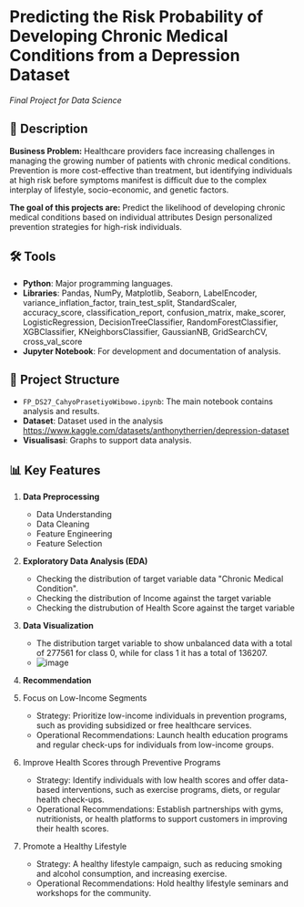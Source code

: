 # Predicting the Risk Probability of Developing Chronic Medical Conditions from a Depression Dataset
_Final Project for Data Science_

## 📜 Description 
**Business Problem:**
Healthcare providers face increasing challenges in managing the growing number of patients with chronic medical conditions. Prevention is more cost-effective than treatment, but identifying individuals at high risk before symptoms manifest is difficult due to the complex interplay of lifestyle, socio-economic, and genetic factors.

**The goal of this projects are:**
Predict the likelihood of developing chronic medical conditions based on individual attributes
Design personalized prevention strategies for high-risk individuals.  

## 🛠️ Tools  
- **Python**: Major programming languages.  
- **Libraries**: Pandas, NumPy, Matplotlib, Seaborn, LabelEncoder, variance_inflation_factor, train_test_split,
                 StandardScaler, accuracy_score, classification_report, confusion_matrix, make_scorer,
                 LogisticRegression, DecisionTreeClassifier, RandomForestClassifier, XGBClassifier, KNeighborsClassifier,
                 GaussianNB, GridSearchCV, cross_val_score  
- **Jupyter Notebook**: For development and documentation of analysis.  

## 📂 Project Structure 
- `FP_DS27_CahyoPrasetiyoWibowo.ipynb`: The main notebook contains analysis and results.  
- **Dataset**: Dataset used in the analysis https://www.kaggle.com/datasets/anthonytherrien/depression-dataset   
- **Visualisasi**: Graphs to support data analysis.  

## 📊 Key Features  
1. **Data Preprocessing**
   - Data Understanding
   - Data Cleaning
   - Feature Engineering
   - Feature Selection  

2. **Exploratory Data Analysis (EDA)**  
   - Checking the distribution of target variable data "Chronic Medical Condition".
   - Checking the distribution of Income against the target variable
   - Checking the distrubution of Health Score against the target variable

3. **Data Visualization**  
   - The distribution target variable to show  unbalanced data with a total of 277561 for class 0, while for class 1 it has a total of 136207.
   - ![image](https://github.com/user-attachments/assets/2448c35f-21b3-49ef-a744-c5e021676eb5)



4. **Recommendation**
1. Focus on Low-Income Segments
    * Strategy:
      Prioritize low-income individuals in prevention programs, such as providing subsidized or free healthcare services.
    * Operational Recommendations:
      Launch health education programs and regular check-ups for individuals from low-income groups.
2. Improve Health Scores through Preventive Programs
    * Strategy:
      Identify individuals with low health scores and offer data-based interventions, such as exercise programs, diets, or regular health check-ups.
    * Operational Recommendations:
      Establish partnerships with gyms, nutritionists, or health platforms to support customers in improving their health scores.
3. Promote a Healthy Lifestyle
    * Strategy:
      A healthy lifestyle campaign, such as reducing smoking and alcohol consumption, and increasing exercise.
    * Operational Recommendations:
      Hold healthy lifestyle seminars and workshops for the community. 
